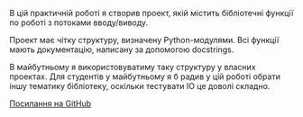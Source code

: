 В цій практичній роботі я створив проект, якій містить бібліотечні функції по роботі з потоками вводу/виводу.

Проект має чітку структуру, визначену Python-модулями.
Всі функції мають документацію, написану за допомогою docstrings.

В майбутньому я використовуватиму таку структуру у власних проектах.
Для студентів у майбутньому я б радив у цій роботі обрати іншу тематику бібліотеку, 
оскільки тестувати IO це доволі складно.

[Посилання на GitHub](https://github.com/Kelpej/python-practice-7)
